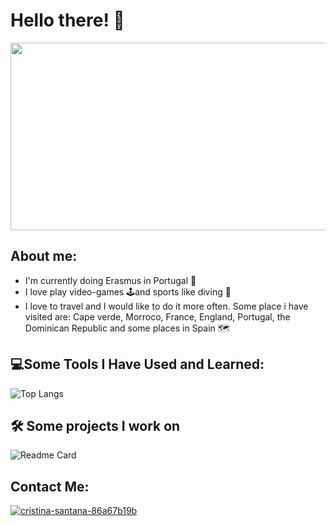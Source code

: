 # Hello there! 🐺
<div align="center"> 
<img src="https://media.giphy.com/media/pVGsAWjzvXcZW4ZBTE/giphy.gif" width="800px" height="300px"></img>
</div>

## About me:
* I'm currently doing Erasmus in Portugal 🛫
* I love play video-games 🕹️and sports like diving 🤿
* I love to travel and I would like to do it more often. Some place i have visited are: Cape verde, Morroco, France, England, Portugal, the Dominican Republic and some places in Spain 🗺️

## 💻Some Tools I Have Used and Learned:

![Top Langs](https://github-readme-stats.vercel.app/api/top-langs/?username=Cristina-SM&layout=compact&theme=radical)

## 🛠️ Some projects I work on

![Readme Card](https://github-readme-stats.vercel.app/api/pin/?username=Cristina-SM&repo=VideoGames&theme=radical)

## Contact Me:

<a href="https://linkedin.com/in/cristina-santana-86a67b19b" target="blank"><img src="https://github.com/gauravghongde/social-icons/blob/master/SVG/Color/LinkedIN.svg" alt="cristina-santana-86a67b19b"/></a>





